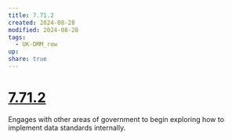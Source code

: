 ```yaml
---
title: 7.71.2
created: 2024-08-28
modified: 2024-08-28
tags:
  - UK-DMM_row
up: 
share: true
---
```

# [7.71.2](7.71.2.md)

Engages with other areas of government to begin exploring how to implement data standards internally.
